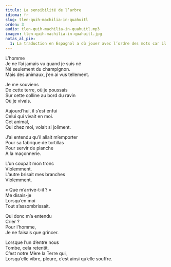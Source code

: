 ```yaml
---
titulo: La sensibilité de l’arbre
idioma: fr
slug: tlen-quih-machilia-in-quahuitl
orden: 3
audio: tlen-quih-machilia-in-quahuitl.mp3
imagen: tlen-quih-machilia-in-quahuitl.jpg
notas_al_pie:
  1: La traduction en Espagnol a dû jouer avec l’ordre des mots car il fallait conserver la rime du poème en Nahuatl.
---
```


L’homme<br>
Je ne l’ai jamais vu quand je suis né<br>
Né seulement du champignon.<br>
Mais des animaux, j’en ai vus tellement.<br>

Je me souviens<br>
De cette terre, où je poussais<br>
Sur cette colline au bord du ravin<br>
Où je vivais.<br>

Aujourd’hui, il s’est enfui<br>
Celui qui vivait en moi.<br>
Cet animal,<br>
Qui chez moi, volait si joliment.<br>

J’ai entendu qu’il allait m’emporter<br>
Pour sa fabrique de tortillas<br>
Pour servir de planche<br>
A la maçonnerie.<br>

L’un coupait mon tronc<br>
Violemment.<br>
L’autre brisait mes branches<br>
Violemment.<br>

« Que m’arrive-t-il ? »<br>
Me disais-je<br>
Lorsqu’en moi<br>
Tout s’assombrissait.<br>

Qui donc m’a entendu<br>
Crier ?<br>
Pour l’homme,<br>
Je ne faisais que grincer.<br>

Lorsque l’un d’entre nous<br>
Tombe, cela retentit.<br>
C’est notre Mère la Terre qui,<br>
Lorsqu’elle vibre, pleure, c’est ainsi qu’elle souffre.<br>
